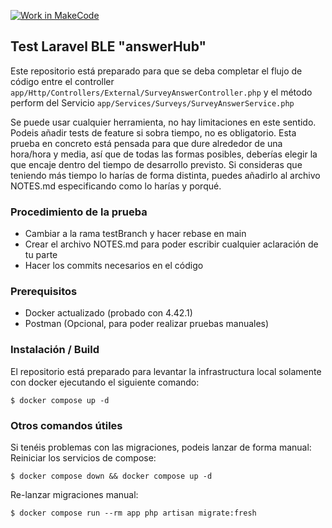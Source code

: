 [![Work in MakeCode](https://classroom.github.com/assets/work-in-make-code-8824cc13a1a3f34ffcd245c82f0ae96fdae6b7d554b6539aec3a03a70825519c.svg)](https://classroom.github.com/online_ide?assignment_repo_id=20115805&assignment_repo_type=AssignmentRepo)
## Test Laravel BLE "answerHub"

Este repositorio está preparado para que se deba completar el flujo de código entre el controller
`app/Http/Controllers/External/SurveyAnswerController.php` y el método perform del Servicio
`app/Services/Surveys/SurveyAnswerService.php`

Se puede usar cualquier herramienta, no hay limitaciones en este sentido.
Podeis añadir tests de feature si sobra tiempo, no es obligatorio.
Esta prueba en concreto está pensada para que dure alrededor de una hora/hora y media, así que de todas las formas posibles,
deberías elegir la que encaje dentro del tiempo de desarrollo previsto. Si consideras que teniendo más tiempo lo harías de forma distinta,
puedes añadirlo al archivo NOTES.md especificando como lo harías y porqué.

### Procedimiento de la prueba
 - Cambiar a la rama testBranch y hacer rebase en main
 - Crear el archivo NOTES.md para poder escribir cualquier aclaración de tu parte
 - Hacer los commits necesarios en el código

### Prerequisitos
 - Docker actualizado (probado con 4.42.1)
 - Postman (Opcional, para poder realizar pruebas manuales)

### Instalación / Build
El repositorio está preparado para levantar la infrastructura local solamente con docker ejecutando el siguiente comando:
```shell
$ docker compose up -d
```

### Otros comandos útiles
Si tenéis problemas con las migraciones, podeis lanzar de forma manual:
Reiniciar los servicios de compose:
```shell
$ docker compose down && docker compose up -d
```
Re-lanzar migraciones manual:
```shell
$ docker compose run --rm app php artisan migrate:fresh
```

